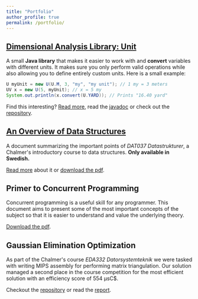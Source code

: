 ```yaml
---
title: "Portfolio"
author_profile: true
permalink: /portfolio/
---
```


## [Dimensional Analysis Library: Unit](unit/)

A small **Java library** that makes it easier to work with and **convert** variables with different units. It makes sure you only perform valid operations while also allowing you to define entirely custom units. Here is a small example:

```java
U myUnit = new U(U.M, 3, "my", "my unit"); // 1 my = 3 meters
UV x = new U(5, myUnit); // x = 5 my
System.out.println(x.convert(U.YARD)); // Prints "16.40 yard"
```

Find this interesting? [Read more](unit/), read the [javadoc](https://ecen.github.io/unit/) or check out the [repository](https://github.com/ecen/unit/).


## [An Overview of Data Structures](/portfolio/data-structures/)

A document summarizing the important points of *DAT037 Datastrukturer*, a Chalmer's introductory course to data structures. **Only available in Swedish.**

[Read more](/portfolio/data-structures/) about it or [download the pdf](/assets/docs/datastrukturer_sammanfattning.pdf).

## Primer to Concurrent Programming

Concurrent programming is a useful skill for any programmer. This document aims to present some of the most important concepts of the subject so that it is easier to understand and value the underlying theory.

[Download the pdf](/assets/docs/Primer_to_Concurrent_Programming.pdf).

## Gaussian Elimination Optimization

As part of the Chalmer's course *EDA332 Datorsystemteknik* we were tasked with writing MIPS assembly for performing matrix triangulation. Our solution managed a second place in the course competition for the most efficient solution with an efficiency score of 554 µsC$.

Checkout the [repository](https://github.com/ecen/eda332-computer-system-engineering) or read the [report](https://github.com/ecen/eda332-computer-system-engineering/blob/master/report/Optimizing_Hardware_and_Software_for_Gaussian_Elimination.pdf).